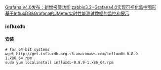 
[Grafana v4.0发布：新增报警功能](http://geek.csdn.net/news/detail/126663)
[zabbix3.2+Grafana4.0实现可视化监控图形](http://blog.csdn.net/xiegh2014/article/details/53888507)
[基于InfluxDB&Grafana的JMeter实时性能测试数据的监控和展示](http://blog.csdn.net/RickyOne_RR/article/details/50637839)


### influxdb

#### 安装
```
# for 64-bit systems
wget http://get.influxdb.org.s3.amazonaws.com/influxdb-0.8.9-1.x86_64.rpm
sudo yum localinstall influxdb-0.8.9-1.x86_64.rpm
```
